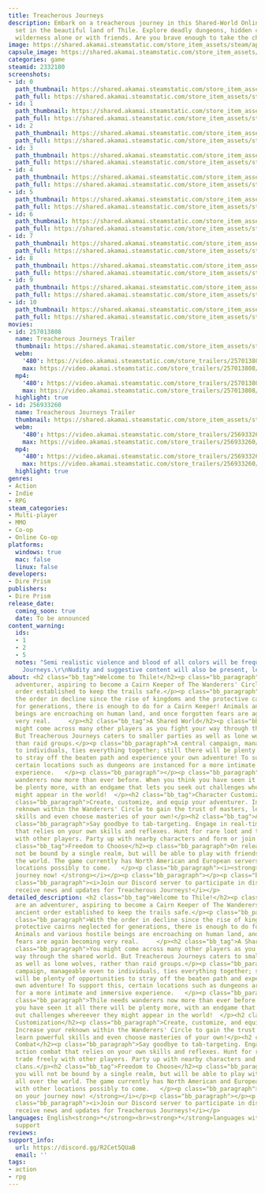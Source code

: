 ```yaml
---
title: Treacherous Journeys
description: Embark on a treacherous journey in this Shared-World Online Action-RPG
  set in the beautiful land of Thile. Explore deadly dungeons, hidden caves, and the
  wilderness alone or with friends. Are you brave enough to take the challenge?
image: https://shared.akamai.steamstatic.com/store_item_assets/steam/apps/2332180/header.jpg?t=1730582636
capsule_image: https://shared.akamai.steamstatic.com/store_item_assets/steam/apps/2332180/capsule_231x87.jpg?t=1730582636
categories: game
steamid: 2332180
screenshots:
- id: 0
  path_thumbnail: https://shared.akamai.steamstatic.com/store_item_assets/steam/apps/2332180/ss_58753c9cb9bc8149e5b57fc0e11278585da626e2.600x338.jpg?t=1730582636
  path_full: https://shared.akamai.steamstatic.com/store_item_assets/steam/apps/2332180/ss_58753c9cb9bc8149e5b57fc0e11278585da626e2.1920x1080.jpg?t=1730582636
- id: 1
  path_thumbnail: https://shared.akamai.steamstatic.com/store_item_assets/steam/apps/2332180/ss_8d2f5d8d7bee609d9ee35c9eead929b7714abf6e.600x338.jpg?t=1730582636
  path_full: https://shared.akamai.steamstatic.com/store_item_assets/steam/apps/2332180/ss_8d2f5d8d7bee609d9ee35c9eead929b7714abf6e.1920x1080.jpg?t=1730582636
- id: 2
  path_thumbnail: https://shared.akamai.steamstatic.com/store_item_assets/steam/apps/2332180/ss_5b16afe2ea9d345125f2f27c5cb6f62da29f4d5b.600x338.jpg?t=1730582636
  path_full: https://shared.akamai.steamstatic.com/store_item_assets/steam/apps/2332180/ss_5b16afe2ea9d345125f2f27c5cb6f62da29f4d5b.1920x1080.jpg?t=1730582636
- id: 3
  path_thumbnail: https://shared.akamai.steamstatic.com/store_item_assets/steam/apps/2332180/ss_0186ad20fdff35552fc17029a72ec52510517c7f.600x338.jpg?t=1730582636
  path_full: https://shared.akamai.steamstatic.com/store_item_assets/steam/apps/2332180/ss_0186ad20fdff35552fc17029a72ec52510517c7f.1920x1080.jpg?t=1730582636
- id: 4
  path_thumbnail: https://shared.akamai.steamstatic.com/store_item_assets/steam/apps/2332180/ss_7e6d82fa113d9c58e5d1acec1318d247f60140f8.600x338.jpg?t=1730582636
  path_full: https://shared.akamai.steamstatic.com/store_item_assets/steam/apps/2332180/ss_7e6d82fa113d9c58e5d1acec1318d247f60140f8.1920x1080.jpg?t=1730582636
- id: 5
  path_thumbnail: https://shared.akamai.steamstatic.com/store_item_assets/steam/apps/2332180/ss_637bad56df66ee6d59c6a3950c8f7e4b269ae921.600x338.jpg?t=1730582636
  path_full: https://shared.akamai.steamstatic.com/store_item_assets/steam/apps/2332180/ss_637bad56df66ee6d59c6a3950c8f7e4b269ae921.1920x1080.jpg?t=1730582636
- id: 6
  path_thumbnail: https://shared.akamai.steamstatic.com/store_item_assets/steam/apps/2332180/ss_fe9882b58dedb7f89ae23a588be4a069bd593c19.600x338.jpg?t=1730582636
  path_full: https://shared.akamai.steamstatic.com/store_item_assets/steam/apps/2332180/ss_fe9882b58dedb7f89ae23a588be4a069bd593c19.1920x1080.jpg?t=1730582636
- id: 7
  path_thumbnail: https://shared.akamai.steamstatic.com/store_item_assets/steam/apps/2332180/ss_473606c2e02ae56a4da7a9b1885643429204a7c8.600x338.jpg?t=1730582636
  path_full: https://shared.akamai.steamstatic.com/store_item_assets/steam/apps/2332180/ss_473606c2e02ae56a4da7a9b1885643429204a7c8.1920x1080.jpg?t=1730582636
- id: 8
  path_thumbnail: https://shared.akamai.steamstatic.com/store_item_assets/steam/apps/2332180/ss_3bbfdd67315bee6b23e3ac78d8281170690837f4.600x338.jpg?t=1730582636
  path_full: https://shared.akamai.steamstatic.com/store_item_assets/steam/apps/2332180/ss_3bbfdd67315bee6b23e3ac78d8281170690837f4.1920x1080.jpg?t=1730582636
- id: 9
  path_thumbnail: https://shared.akamai.steamstatic.com/store_item_assets/steam/apps/2332180/ss_cc3ef84104188c9481f608b3f40c2a10ad12a5e5.600x338.jpg?t=1730582636
  path_full: https://shared.akamai.steamstatic.com/store_item_assets/steam/apps/2332180/ss_cc3ef84104188c9481f608b3f40c2a10ad12a5e5.1920x1080.jpg?t=1730582636
- id: 10
  path_thumbnail: https://shared.akamai.steamstatic.com/store_item_assets/steam/apps/2332180/ss_5f1a03c3746b97518097ff2c6a0da542b1fabd95.600x338.jpg?t=1730582636
  path_full: https://shared.akamai.steamstatic.com/store_item_assets/steam/apps/2332180/ss_5f1a03c3746b97518097ff2c6a0da542b1fabd95.1920x1080.jpg?t=1730582636
movies:
- id: 257013808
  name: Treacherous Journeys Trailer
  thumbnail: https://shared.akamai.steamstatic.com/store_item_assets/steam/apps/257013808/movie.293x165.jpg?t=1712527724
  webm:
    '480': https://video.akamai.steamstatic.com/store_trailers/257013808/movie480_vp9.webm?t=1712527724
    max: https://video.akamai.steamstatic.com/store_trailers/257013808/movie_max_vp9.webm?t=1712527724
  mp4:
    '480': https://video.akamai.steamstatic.com/store_trailers/257013808/movie480.mp4?t=1712527724
    max: https://video.akamai.steamstatic.com/store_trailers/257013808/movie_max.mp4?t=1712527724
  highlight: true
- id: 256933260
  name: Treacherous Journeys Trailer
  thumbnail: https://shared.akamai.steamstatic.com/store_item_assets/steam/apps/256933260/movie.293x165.jpg?t=1677673801
  webm:
    '480': https://video.akamai.steamstatic.com/store_trailers/256933260/movie480_vp9.webm?t=1677673801
    max: https://video.akamai.steamstatic.com/store_trailers/256933260/movie_max_vp9.webm?t=1677673801
  mp4:
    '480': https://video.akamai.steamstatic.com/store_trailers/256933260/movie480.mp4?t=1677673801
    max: https://video.akamai.steamstatic.com/store_trailers/256933260/movie_max.mp4?t=1677673801
  highlight: true
genres:
- Action
- Indie
- RPG
steam_categories:
- Multi-player
- MMO
- Co-op
- Online Co-op
platforms:
  windows: true
  mac: false
  linux: false
developers:
- Dire Prism
publishers:
- Dire Prism
release_date:
  coming_soon: true
  date: To be announced
content_warning:
  ids:
  - 1
  - 2
  - 5
  notes: "Semi realistic violence and blood of all colors will be frequent in Treacherous
    Journeys.\r\nNudity and suggestive content will also be present, less frequently."
about: <h2 class="bb_tag">Welcome to Thile!</h2><p class="bb_paragraph">You are an
  adventurer, aspiring to become a Cairn Keeper of The Wanderers' Circle, an ancient
  order established to keep the trails safe.</p><p class="bb_paragraph"></p><p class="bb_paragraph">With
  the order in decline since the rise of kingdoms and the protective cairns neglected
  for generations, there is enough to do for a Cairn Keeper! Animals and various hostile
  beings are encroaching on human land, and once forgotten fears are again becoming
  very real.     </p><h2 class="bb_tag">A Shared World</h2><p class="bb_paragraph">You
  might come across many other players as you fight your way through the shared world.
  But Treacherous Journeys caters to smaller parties as well as lone wolves, rather
  than raid groups.</p><p class="bb_paragraph">A central campaign, manageable even
  to individuals, ties everything together; still there will be plenty of opportunities
  to stray off the beaten path and experience your own adventure! To support this,
  certain locations such as dungeons are instanced for a more intimate and immersive
  experience.   </p><p class="bb_paragraph"></p><p class="bb_paragraph">Thile needs
  wanderers now more than ever before. When you think you have seen it all there will
  be plenty more, with an endgame that lets you seek out challenges whereever they
  might appear in the world!  </p><h2 class="bb_tag">Character Customization</h2><p
  class="bb_paragraph">Create, customize, and equip your adventurer. Increase your
  reknown within the Wanderers' Circle to gain the trust of masters, learn powerful
  skills and even choose masteries of your own!</p><h2 class="bb_tag">Action Combat</h2><p
  class="bb_paragraph">Say goodbye to tab-targeting. Engage in real-time action combat
  that relies on your own skills and reflexes. Hunt for rare loot and trade freely
  with other players. Party up with nearby characters and form or join clans.</p><h2
  class="bb_tag">Freedom to Choose</h2><p class="bb_paragraph">On release you will
  not be bound by a single realm, but will be able to play with friends from all over
  the world. The game currently has North American and European servers - with other
  locations possibly to come.   </p><p class="bb_paragraph"><i><strong>Embark on your
  journey now! </strong></i></p><p class="bb_paragraph"></p><p class="bb_paragraph"></p><p
  class="bb_paragraph"><i>Join our Discord server to participate in discussions and
  receive news and updates for Treacherous Journeys!</i></p>
detailed_description: <h2 class="bb_tag">Welcome to Thile!</h2><p class="bb_paragraph">You
  are an adventurer, aspiring to become a Cairn Keeper of The Wanderers' Circle, an
  ancient order established to keep the trails safe.</p><p class="bb_paragraph"></p><p
  class="bb_paragraph">With the order in decline since the rise of kingdoms and the
  protective cairns neglected for generations, there is enough to do for a Cairn Keeper!
  Animals and various hostile beings are encroaching on human land, and once forgotten
  fears are again becoming very real.     </p><h2 class="bb_tag">A Shared World</h2><p
  class="bb_paragraph">You might come across many other players as you fight your
  way through the shared world. But Treacherous Journeys caters to smaller parties
  as well as lone wolves, rather than raid groups.</p><p class="bb_paragraph">A central
  campaign, manageable even to individuals, ties everything together; still there
  will be plenty of opportunities to stray off the beaten path and experience your
  own adventure! To support this, certain locations such as dungeons are instanced
  for a more intimate and immersive experience.   </p><p class="bb_paragraph"></p><p
  class="bb_paragraph">Thile needs wanderers now more than ever before. When you think
  you have seen it all there will be plenty more, with an endgame that lets you seek
  out challenges whereever they might appear in the world!  </p><h2 class="bb_tag">Character
  Customization</h2><p class="bb_paragraph">Create, customize, and equip your adventurer.
  Increase your reknown within the Wanderers' Circle to gain the trust of masters,
  learn powerful skills and even choose masteries of your own!</p><h2 class="bb_tag">Action
  Combat</h2><p class="bb_paragraph">Say goodbye to tab-targeting. Engage in real-time
  action combat that relies on your own skills and reflexes. Hunt for rare loot and
  trade freely with other players. Party up with nearby characters and form or join
  clans.</p><h2 class="bb_tag">Freedom to Choose</h2><p class="bb_paragraph">On release
  you will not be bound by a single realm, but will be able to play with friends from
  all over the world. The game currently has North American and European servers -
  with other locations possibly to come.   </p><p class="bb_paragraph"><i><strong>Embark
  on your journey now! </strong></i></p><p class="bb_paragraph"></p><p class="bb_paragraph"></p><p
  class="bb_paragraph"><i>Join our Discord server to participate in discussions and
  receive news and updates for Treacherous Journeys!</i></p>
languages: English<strong>*</strong><br><strong>*</strong>languages with full audio
  support
reviews:
support_info:
  url: https://discord.gg/R2Cet5QUaB
  email: ''
tags:
- action
- rpg
---
```


